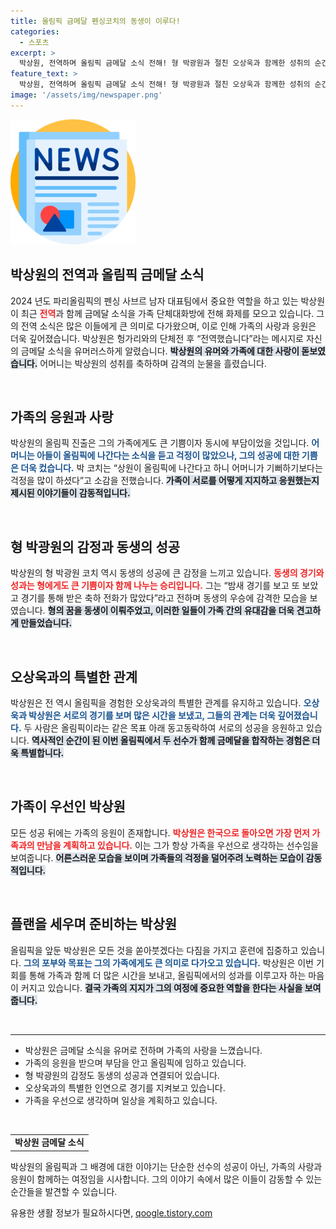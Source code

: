 ```yaml
---
title: 올림픽 금메달 펜싱코치의 동생이 이루다!
categories:
  - 스포츠
excerpt: >
  박상원, 전역하며 올림픽 금메달 소식 전해! 형 박광원과 절친 오상욱과 함께한 성취의 순간, 가족의 눈물과 감동이 가득. 올림픽에서의 꿈을 이룬 그의 여정과 가족의 애틋한 이야기를 전합니다!
feature_text: >
  박상원, 전역하며 올림픽 금메달 소식 전해! 형 박광원과 절친 오상욱과 함께한 성취의 순간, 가족의 눈물과 감동이 가득. 올림픽에서의 꿈을 이룬 그의 여정과 가족의 애틋한 이야기를 전합니다!
image: '/assets/img/newspaper.png'
---
```


<p><img src="/assets/img/newspaper.png" alt="kimp 속보" /></p>

<h2 data-ke-size="size26">박상원의 전역과 올림픽 금메달 소식</h2>

<p data-ke-size="size16">2024 년도 파리올림픽의 펜싱 사브르 남자 대표팀에서 중요한 역할을 하고 있는 박상원이 최근 <b><span style="color: #ee2323;">전역</span></b>과 함께 금메달 소식을 가족 단체대화방에 전해 화제를 모으고 있습니다. 그의 전역 소식은 많은 이들에게 큰 의미로 다가왔으며, 이로 인해 가족의 사랑과 응원은 더욱 깊어졌습니다. 박상원은 헝가리와의 단체전 후 “전역했습니다”라는 메시지로 자신의 금메달 소식을 유머러스하게 알렸습니다. <b><span style="background-color: #21538527;">박상원의 유머와 가족에 대한 사랑이 돋보였습니다.</span></b> 어머니는 박상원의 성취를 축하하며 감격의 눈물을 흘렸습니다.</p>

<p data-ke-size="size16">&nbsp;</p>

<h2 data-ke-size="size26">가족의 응원과 사랑</h2>

<p data-ke-size="size16">박상원의 올림픽 진출은 그의 가족에게도 큰 기쁨이자 동시에 부담이었을 것입니다. <b><span style="color: #1a5490;">어머니는 아들이 올림픽에 나간다는 소식을 듣고 걱정이 많았으나, 그의 성공에 대한 기쁨은 더욱 컸습니다.</span></b> 박 코치는 “상원이 올림픽에 나간다고 하니 어머니가 기뻐하기보다는 걱정을 많이 하셨다”고 소감을 전했습니다. <b><span style="background-color: #21538527;">가족이 서로를 어떻게 지지하고 응원했는지 제시된 이야기들이 감동적입니다.</span></b></p>

<p data-ke-size="size16">&nbsp;</p>

<h2 data-ke-size="size26">형 박광원의 감정과 동생의 성공</h2>

<p data-ke-size="size16">박상원의 형 박광원 코치 역시 동생의 성공에 큰 감정을 느끼고 있습니다. <b><span style="color: #ee2323;">동생의 경기와 성과는 형에게도 큰 기쁨이자 함께 나누는 승리입니다.</span></b> 그는 “밤새 경기를 보고 또 보았고 경기를 통해 받은 축하 전화가 많았다”라고 전하며 동생의 우승에 감격한 모습을 보였습니다. <b><span style="background-color: #21538527;">형의 꿈을 동생이 이뤄주었고, 이러한 일들이 가족 간의 유대감을 더욱 견고하게 만들었습니다.</span></b></p>

<p data-ke-size="size16">&nbsp;</p>

<h2 data-ke-size="size26">오상욱과의 특별한 관계</h2>

<p data-ke-size="size16">박상원은 전 역시 올림픽을 경험한 오상욱과의 특별한 관계를 유지하고 있습니다. <b><span style="color: #1a5490;">오상욱과 박상원은 서로의 경기를 보며 많은 시간을 보냈고, 그들의 관계는 더욱 깊어졌습니다.</span></b> 두 사람은 올림픽이라는 같은 목표 아래 동고동락하여 서로의 성공을 응원하고 있습니다. <b><span style="background-color: #21538527;">역사적인 순간이 된 이번 올림픽에서 두 선수가 함께 금메달을 합작하는 경험은 더욱 특별합니다.</span></b></p>

<p data-ke-size="size16">&nbsp;</p>

<h2 data-ke-size="size26">가족이 우선인 박상원</h2>

<p data-ke-size="size16">모든 성공 뒤에는 가족의 응원이 존재합니다. <b><span style="color: #ee2323;">박상원은 한국으로 돌아오면 가장 먼저 가족과의 만남을 계획하고 있습니다.</span></b> 이는 그가 항상 가족을 우선으로 생각하는 선수임을 보여줍니다. <b><span style="background-color: #21538527;">어른스러운 모습을 보이며 가족들의 걱정을 덜어주려 노력하는 모습이 감동적입니다.</span></b></p>

<p data-ke-size="size16">&nbsp;</p>

<h2 data-ke-size="size26">플랜을 세우며 준비하는 박상원</h2>

<p data-ke-size="size16">올림픽을 앞둔 박상원은 모든 것을 쏟아붓겠다는 다짐을 가지고 훈련에 집중하고 있습니다. <b><span style="color: #1a5490;">그의 포부와 목표는 그의 가족에게도 큰 의미로 다가오고 있습니다.</span></b> 박상원은 이번 기회를 통해 가족과 함께 더 많은 시간을 보내고, 올림픽에서의 성과를 이루고자 하는 마음이 커지고 있습니다. <b><span style="background-color: #21538527;">결국 가족의 지지가 그의 여정에 중요한 역할을 한다는 사실을 보여줍니다.</span></b></p>

<p data-ke-size="size16">&nbsp;</p>

<hr>

<ul>
    <li>박상원은 금메달 소식을 유머로 전하며 가족의 사랑을 느꼈습니다.</li>
    <li>가족의 응원을 받으며 부담을 안고 올림픽에 임하고 있습니다.</li>
    <li>형 박광원의 감정도 동생의 성공과 연결되어 있습니다.</li>
    <li>오상욱과의 특별한 인연으로 경기를 지켜보고 있습니다.</li>
    <li>가족을 우선으로 생각하며 일상을 계획하고 있습니다.</li>
</ul>

<p data-ke-size="size16">&nbsp;</p>

<table>
    <tr>
        <td style="text-align: center; height: 17px;"><b>박상원 금메달 소식</b></td>
    </tr>
</table>

<p data-ke-size="size16">박상원의 올림픽과 그 배경에 대한 이야기는 단순한 선수의 성공이 아닌, 가족의 사랑과 응원이 함께하는 여정임을 시사합니다. 그의 이야기 속에서 많은 이들이 감동할 수 있는 순간들을 발견할 수 있습니다.</p>
유용한 생활 정보가 필요하시다면, <a href="https://qoogle.tistory.com" rel="dofollow">qoogle.tistory.com</a>


